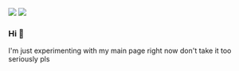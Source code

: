 ![](page-gif.gif)
![](page-gif-2.gif)

### Hi 👋
I'm just experimenting with my main page right now don't take it too seriously pls
